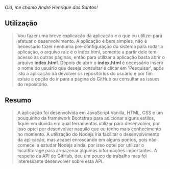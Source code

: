 ﻿*Olá, me chamo André Henrique dos Santos!*

## **Utilização**

> Vou fazer uma breve explicação da aplicação e o que eu utilizei para efetuar o desenvolvimento. A aplicação é bem simples, não é necessário fazer nenhuma pré-configuração do sistema para rodar a aplicação, o arquivo raiz é o index.html, somente a partir dele tem acesso às outras páginas, então para utilizar a aplicação basta abrir o arquivo **index.html**. Depois de abrir o **index.html** é necessário inserir o nome do usuário que deseja consultar e clicar em 'Pesquisar', após isto a aplicação irá devolver os repositórios do usuário e por fim existe a opção de ir para a página do GitHub ou consultar as issues do repositório.



## **Resumo**

> A aplicação foi desenvolvida em JavaScript Vanilla, HTML, CSS e um pouquinho da framework Bootstrap para adicionar alguns estilos, fiquei em dúvida em qual ferramentas utilizar para desenvolver, por isso optei por desenvolver naquilo que eu tenho mais conhecimento no momento. A utilização do Nodejs iria facilitar o desenvolvimento da aplicação, mas acabei enroscando em alguns pontos, pois não comecei a estudar Nodejs ainda, por isso optei por utilizar o localStorage para armazenar algumas informações importantes. A respeito da API do GitHub, deu um pouco de trabalho mas foi interessante desenvolver sobre esta API.

